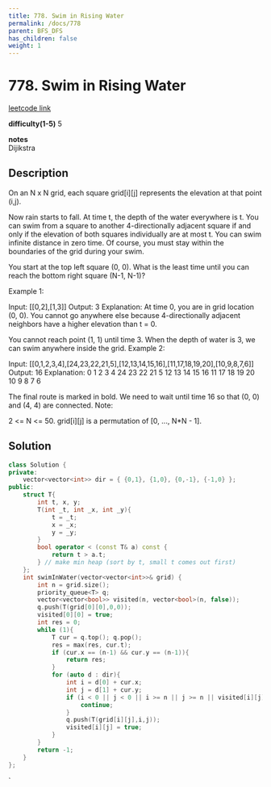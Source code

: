 ```yaml
---
title: 778. Swim in Rising Water
permalink: /docs/778
parent: BFS_DFS
has_children: false
weight: 1
---
```

# 778. Swim in Rising Water
[leetcode link](https://leetcode.com/problems/swim-in-rising-water/)

**difficulty(1-5)** 
5

**notes**   
Dijikstra

## Description
On an N x N grid, each square grid[i][j] represents the elevation at that point (i,j).

Now rain starts to fall. At time t, the depth of the water everywhere is t. You can swim from a square to another 4-directionally adjacent square if and only if the elevation of both squares individually are at most t. You can swim infinite distance in zero time. Of course, you must stay within the boundaries of the grid during your swim.

You start at the top left square (0, 0). What is the least time until you can reach the bottom right square (N-1, N-1)?

Example 1:

Input: [[0,2],[1,3]]
Output: 3
Explanation:
At time 0, you are in grid location (0, 0).
You cannot go anywhere else because 4-directionally adjacent neighbors have a higher elevation than t = 0.

You cannot reach point (1, 1) until time 3.
When the depth of water is 3, we can swim anywhere inside the grid.
Example 2:

Input: [[0,1,2,3,4],[24,23,22,21,5],[12,13,14,15,16],[11,17,18,19,20],[10,9,8,7,6]]
Output: 16
Explanation:
 0  1  2  3  4
24 23 22 21  5
12 13 14 15 16
11 17 18 19 20
10  9  8  7  6

The final route is marked in bold.
We need to wait until time 16 so that (0, 0) and (4, 4) are connected.
Note:

2 <= N <= 50.
grid[i][j] is a permutation of [0, ..., N*N - 1].

## Solution

```c++
class Solution {
private:
    vector<vector<int>> dir = { {0,1}, {1,0}, {0,-1}, {-1,0} };
public:
    struct T{
        int t, x, y;
        T(int _t, int _x, int _y){
            t = _t;
            x = _x;
            y = _y;
        }
        bool operator < (const T& a) const {
            return t > a.t;
        } // make min heap (sort by t, small t comes out first)
    };
    int swimInWater(vector<vector<int>>& grid) {
        int n = grid.size();
        priority_queue<T> q;
        vector<vector<bool>> visited(n, vector<bool>(n, false));
        q.push(T(grid[0][0],0,0));
        visited[0][0] = true;
        int res = 0;
        while (1){
            T cur = q.top(); q.pop();
            res = max(res, cur.t);
            if (cur.x == (n-1) && cur.y == (n-1)){
                return res;
            }
            for (auto d : dir){
                int i = d[0] + cur.x;
                int j = d[1] + cur.y;
                if (i < 0 || j < 0 || i >= n || j >= n || visited[i][j]){
                    continue;
                }
                q.push(T(grid[i][j],i,j));
                visited[i][j] = true;
            }
        }
        return -1;
    }
};
```

<!-- 
Default label
{: .label }

Blue label
{: .label .label-blue }

Stable
{: .label .label-green }

New release
{: .label .label-purple }

Coming soon
{: .label .label-yellow }

Deprecated
{: .label .label-red } -->
`